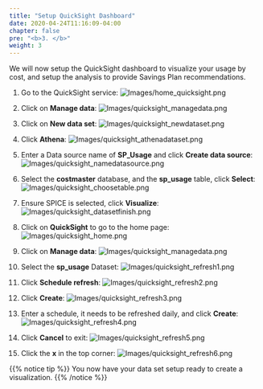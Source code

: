 ```yaml
---
title: "Setup QuickSight Dashboard"
date: 2020-04-24T11:16:09-04:00
chapter: false
pre: "<b>3. </b>"
weight: 3
---
```


We will now setup the QuickSight dashboard to visualize your usage by cost, and setup the analysis to provide Savings Plan recommendations.

1. Go to the QuickSight service:
![Images/home_quicksight.png](/Cost/200_Pricing_Model_Analysis/Images/home_quicksight.png)

2. Click on **Manage data**:
![Images/quicksight_managedata.png](/Cost/200_Pricing_Model_Analysis/Images/quicksight_managedata.png)

3. Click on **New data set**:
![Images/quicksight_newdataset.png](/Cost/200_Pricing_Model_Analysis/Images/quicksight_newdataset.png)

4. Click **Athena**:
![Images/quicksight_athenadataset.png](/Cost/200_Pricing_Model_Analysis/Images/quicksight_athenadataset.png)

5. Enter a Data source name of **SP_Usage** and click **Create data source**:
![Images/quicksight_namedatasource.png](/Cost/200_Pricing_Model_Analysis/Images/quicksight_namedatasource.png)

6. Select the **costmaster** database, and the **sp_usage** table, click **Select**:
![Images/quicksight_choosetable.png](/Cost/200_Pricing_Model_Analysis/Images/quicksight_choosetable.png)

7. Ensure SPICE is selected, click **Visualize**:
![Images/quicksight_datasetfinish.png](/Cost/200_Pricing_Model_Analysis/Images/quicksight_datasetfinish.png)

8. Click on **QuickSight** to go to the home page:
![Images/quicksight_home.png](/Cost/200_Pricing_Model_Analysis/Images/quicksight_home.png)

9. Click on **Manage data**:
![Images/quicksight_managedata.png](/Cost/200_Pricing_Model_Analysis/Images/quicksight_managedata.png)

10. Select the **sp_usage** Dataset:
![Images/quicksight_refresh1.png](/Cost/200_Pricing_Model_Analysis/Images/quicksight_refresh1.png)

11. Click **Schedule refresh**:
![Images/quicksight_refresh2.png](/Cost/200_Pricing_Model_Analysis/Images/quicksight_refresh2.png)

12. Click **Create**:
![Images/quicksight_refresh3.png](/Cost/200_Pricing_Model_Analysis/Images/quicksight_refresh3.png)

13. Enter a schedule, it needs to be refreshed daily, and click **Create**:
![Images/quicksight_refresh4.png](/Cost/200_Pricing_Model_Analysis/Images/quicksight_refresh4.png)

14. Click **Cancel** to exit:
![Images/quicksight_refresh5.png](/Cost/200_Pricing_Model_Analysis/Images/quicksight_refresh5.png)

15. Click the **x** in the top corner:
![Images/quicksight_refresh6.png](/Cost/200_Pricing_Model_Analysis/Images/quicksight_refresh6.png)

{{% notice tip %}}
You now have your data set setup ready to create a visualization.
{{% /notice %}}
